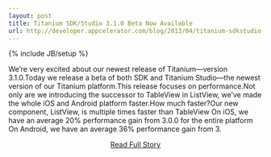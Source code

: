 ```yaml
---
layout: post
title: Titanium SDK/Studio 3.1.0 Beta Now Available
url: http://developer.appcelerator.com/blog/2013/04/titanium-sdkstudio-3-1-0-beta-now-available.html
---
```

{% include JB/setup %}<p>We’re very excited about our newest release of Titanium—version 3.1.0.Today we release a beta of both SDK and Titanium Studio—the newest version of our Titanium platform.This release focuses on performance.Not only are we introducing the successor to TableView in ListView, we’ve made the whole iOS and Android platform faster.How much faster?Our new component, ListView, is multiple times faster than TableView
 On iOS, we have an average 20% performance gain from 3.0.0 for the entire platform
 On Android, we have an average 36% performance gain from 3.</p>
<center><p><a href="http://developer.appcelerator.com/blog/2013/04/titanium-sdkstudio-3-1-0-beta-now-available.html" style='padding:15px;'>Read Full Story</a></p></center>
